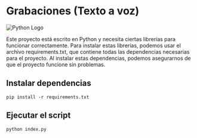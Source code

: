 # Grabaciones (Texto a voz)

![Python Logo](https://www.python.org/static/community_logos/python-logo-master-v3-TM.png)

Este proyecto está escrito en Python y necesita ciertas librerías para funcionar correctamente. Para instalar estas librerías, podemos usar el archivo requirements.txt, que contiene todas las dependencias necesarias para el proyecto. Al instalar estas dependencias, podemos asegurarnos de que el proyecto funcione sin problemas.


## Instalar dependencias

```
pip install -r requirements.txt 
```

## Ejecutar el script

```
python index.py 
```